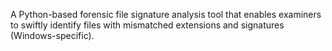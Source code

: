 A Python-based forensic file signature analysis tool that enables examiners to swiftly identify files with mismatched extensions and signatures (Windows-specific).
